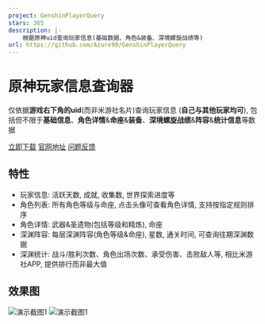 ```yaml
---
project: GenshinPlayerQuery
stars: 365
description: |-
    根据原神uid查询玩家信息(基础数据、角色&装备、深境螺旋战绩等)
url: https://github.com/Azure99/GenshinPlayerQuery
---
```


# 原神玩家信息查询器
仅依据**游戏右下角的uid**(而非米游社名片)查询玩家信息 (**自己与其他玩家均可**), 包括但不限于**基础信息**、**角色详情**&**命座**&**装备**、**深境螺旋战绩**&**阵容**&**统计信息**等数据

[立即下载](https://github.com/Azure99/GenshinPlayerQuery/releases) [官网地址](https://www.rainng.com/genshin-player-query/) [问题反馈](https://github.com/Azure99/GenshinPlayerQuery/issues)

## 特性

- 玩家信息: 活跃天数, 成就, 收集数, 世界探索进度等
- 角色列表: 所有角色等级与命座, 点击头像可查看角色详情, 支持按指定规则排序
- 角色详情: 武器&圣遗物(包括等级和精炼), 命座
- 深渊阵容: 每层深渊阵容(角色等级&命座), 星数, 通关时间, 可查询往期深渊数据
- 深渊统计: 战斗/胜利次数、角色出场次数、承受伤害、击败敌人等, 相比米游社APP, 提供排行而非最大值

## 效果图

![演示截图1](image/image-1.png)
![演示截图1](image/image-2.png)

